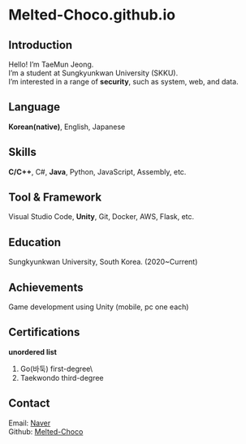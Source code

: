 # Melted-Choco.github.io

## Introduction

Hello! I’m TaeMun Jeong.\
I’m a student at Sungkyunkwan University (SKKU).\
I’m interested in a range of **security**, such as system, web, and data.

## Language
**Korean(native)**, English, Japanese

## Skills
**C/C++**, C#, **Java**, Python, JavaScript, Assembly, etc.

## Tool & Framework
Visual Studio Code, **Unity**, Git, Docker, AWS, Flask, etc.

## Education
Sungkyunkwan University, South Korea. (2020~Current)

## Achievements
Game development using Unity (mobile, pc one each)

## Certifications
__unordered list__
1. Go(바둑) first-degree\
2. Taekwondo third-degree

## Contact
Email: [Naver](jtm4902@naver.com)\
Github: [Melted-Choco](https://github.com/Melted-Choco)
